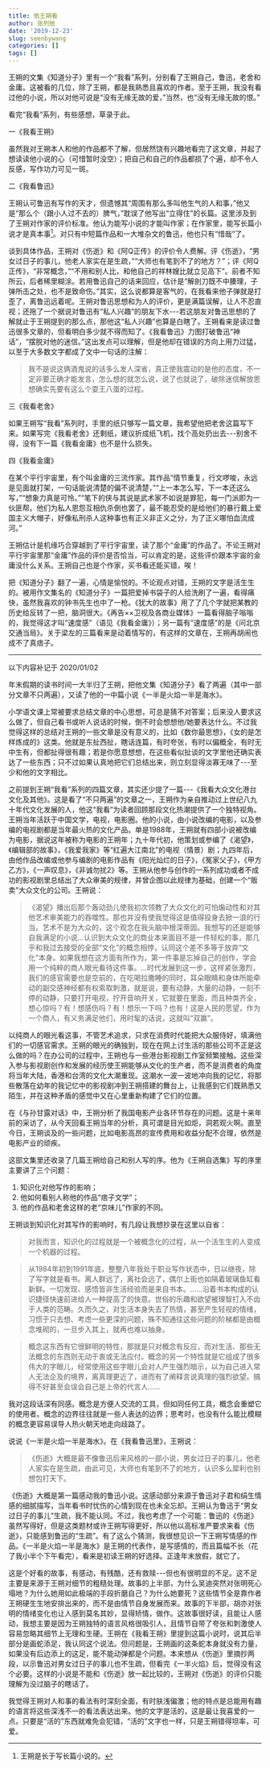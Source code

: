 ```yaml
---
title: 依王朔看
author: 张列弛
date: '2019-12-23'
slug: seenbywang
categories: []
tags: []
---
```

王朔的文集《知道分子》里有一个“我看”系列，分别看了王朔自己，鲁迅，老舍和金庸。这被看的几位，除了王朔，都是我熟悉且喜欢的作者。至于王朔，我没有看过他的小说，所以对他可说是“没有无缘无故的爱，”当然，也“没有无缘无故的恨。”   

看完“我看”系列，有些感想，草录于此。  

一《我看王朔》 

虽然我对王朔本人和他的作品都不了解，但居然饶有兴趣地看完了这文章，并起了想读读他小说的心（可惜暂时没空）；把自己和自己的作品都损了个遍，却不令人反感，写作功力可见一斑。      

二《我看鲁迅》  

王朔认可鲁迅有写作的天才，但遗憾其“周围有那么多叫他生气的人和事，”他又是“那么个（跟小人过不去的）脾气，”耽误了他写出“立得住”的长篇。这里涉及到了王朔对作家的评价标准。他认为能写小说的才能叫作家；在作家里，能写长篇小说才是真本事[^1]。对只有中短篇作品和一大堆杂文的鲁迅，他也只有“惜哉”了。   

谈到具体作品，王朔对《伤逝》和《阿Q正传》的评价令人费解。评《伤逝》，“男女过日子的事儿，他老人家实在是生疏，”“大师也有笔到不了的地方？”；评《阿Q正传》，“非常概念，”“不用和别人比，和他自己的祥林嫂比就立见高下”。前者不知所云，后者稀里糊涂。若用鲁迅自己的话来回应，估计是“解剖刀既不中腠理，子弹所击之处，也不是致命伤。”其实，这么说都算是客气的，在我看来他子弹就是打歪了，离鲁迅远着呢。王朔对鲁迅思想和为人的评价，更是满篇误解，让人不忍直视；还拖了一个据说对鲁迅有“私人兴趣”的朋友下水---若这朋友对鲁迅思想的了解就止于王朔提到的那么点，那他这“私人兴趣”也算是白瞎了。王朔看来是读过鲁迅很多文章的，但看明白多少就不得而知了。《我看鲁迅》力图打破鲁迅“神话”，“摆脱对他的迷信。”这出发点可以理解，但是他却在错误的方向上用力过猛，以至于大多数文字都成了文中一句话的注解：  

> 我不是说这俩酒鬼说的话多么发人深省，真正使我震动的是他的态度，不一定非要正确才能发言，怎么想的就怎么说，说了也就说了，破除迷信解放思想确实先要有这么个耍王八蛋的过程。  

三《我看老舍》  

如果王朔写“我看”系列时，手里的纸只够写一篇文章，我希望他把老舍这篇写下来。如果写完《我看老舍》还剩纸，建议折成纸飞机，找个高处扔出去---别舍不得，没有下一篇《我看金庸》也不是什么损失。   

四《我看金庸》  

在某个平行宇宙里，有个叫金庸的三流作家。其作品“情节重复，行文啰唆，永远是见面就打架，一句话能说清楚的偏不说清楚，”“上一本怎么写，下一本还这么写，”“想象力真是可怜。”“笔下的侠与其说是武术家不如说是罪犯，每一门派即为一伙匪帮。他们为私人恩怨互相仇杀倒也罢了，最不能忍受的是给他们的暴行戴上爱国主义大帽子，好像私刑杀人这种事也有正义非正义之分，为了正义哪怕血流成河。”   

王朔估计是机缘巧合穿越到了平行宇宙里，读了那个“金庸”的作品了。不论王朔对平行宇宙里那“金庸”作品的评价是否恰当，可以肯定的是，这些评价跟本宇宙的金庸没什么关系。王朔自己也是个作家，买书看还能买错，唉！   

把《知道分子》翻了一遍，心情是愉悦的。不论观点对错，王朔的文字是活生生的。被用作文集名的《知道分子》一篇把爱掉书袋子的人给洗刷了一遍，看得痛快，虽然我喜欢的钟书先生也中了一枪。《犹大的故事》用了了几个字就把某教的历史给反转了一把，脑洞很大。《再告××卫视及各商业媒体》一篇看得脑子嗡嗡的，我觉得这才叫“速度感”（语见《我看金庸》）；另一篇有“速度感”的是《问北京交通当局》。关于梁左的三篇看来是动着情写的，有这样的文章在，王朔再胡闹也成不了真痞子。    

----------

以下内容补记于 2020/01/02  

年末假期的读书时间一大半归了王朔，把他文集《知道分子》看了两遍（其中一部分文章不只两遍），又读了他的一中篇小说《一半是火焰一半是海水》。     

小学语文课上常被要求总结文章的中心思想，可总是猜不对答案；后来没人要求这么做了，但自己看书或听人说话的时候，倒不时会想想他/她要表达什么。不过我觉得这样的总结对王朔的一些文章是没有意义的，比如《数你最思想》，《女的是怎样炼成的》这类。他就是东扯西扯，瞎话连篇，有时夸张，有时以偏概全，有时无中生有，但都扯得很有趣；若是你愿意想想，在这些看似扯谈的文字里他还确实表达了一些东西；只不过如果认真地把它们总结出来，则立刻显得淡寡无味了---至少和他的文字相比。   

之前提到王朔“我看”系列的四篇文章，其实还少提了一篇---《我看大众文化港台文化及其他》。这是看了“不只两遍”的文章之一，王朔作为亲自推动过上世纪八九十年代文化发展的人，他这“我看”为读者回顾那段文化热潮提供了一个独特视角。王朔当年活跃于中国文学，电视，电影圈。他的小说，由小说改编的电影，以及参编的电视剧都是当年最火热的文化产品。单是1988年，王朔就有四部小说被改编为电影，据说这年被称为电影的王朔年；九十年代初，他策划或参编了《渴望》，《编辑部的故事》，《我爱我家》等“红遍大江南北”的电视（情景）剧；九四年后，由他作品改编或他参与编剧的电影作品有《阳光灿烂的日子》，《冤家父子》，《甲方乙方》，《一声叹息》，《非诚勿扰2》等。王朔从他参与创作的一系列成功或者不成功的影视剧里总结出了大众审美的规律，并曾企图以此规律为基础，创建一个“贩卖”大众文化的公司。王朔说：  

> 《渴望》播出后那个轰动劲儿使我初次领教了大众文化的可怕煽动性和对其他艺术审美能力的吞噬性。那也并没有使我觉得这是值得投身去掀一浪的行当。艺术不是为大众的，这个观念在我头脑中根深蒂固。我想写的还是能够自我满足的小说...认识到大众文化的商业本来面目不是一件轻松的事，那几乎和我过去接受的全部“文化”的概念相悖，认同这个差不多等于放弃“文化”本身。如果我想在这方面有所作为，第一件事是忘掉自己的创作，学会用一个纯粹的商人眼光看待这件事。...时代发展到这一步，这样紧张激烈，我们的感官需要也是空前的，在吃喝拉撒睡的同时，耳朵眼睛和身体所能牵动的副交感神经都有权索取刺激，就是说，要有动静，大量的动静，一刻不停的动静，只要打开电视，拧开音响开关，它就要在里面，而且种类齐全，想心惊吗？有！想感伤吗？有！想乐一下吗？也有！这是人民的愿望，作为一个商人，有义务满足他们，用时髦的话说，这就叫“双赢”。   

以纯商人的眼光看这事，不管艺术追求，只求在消费时代能把大众服侍好，填满他们的一切感官需求。王朔的眼光的确独到，现在在网上讨生活的那些公司不正是这么做的吗？在办公司的过程中，王朔也与一些港台影视剧工作室频繁接触。这些深入参与影视剧创作和发展的经历使王朔能够从文化的生产者，而不是消费者的角度将当年大陆，香港和台湾的文化大潮重现。这潮水一波一波地冲向我的记忆，将那些散落在幼年的我记忆中的影视剧冲到王朔搭建的舞台上，让我感到它们既熟悉又陌生，并在这种矛盾的感觉中又在心里重新构建了它们的位置。     

在《与孙甘露对话》中，王朔分析了我国电影产业各环节存在的问题。这是十来年前的采访了，从今天回看王朔当年的分析，真可谓是目光如炬，洞若观火啊。直至今日，王朔谈及的一些问题，比如电影高昂的宣传费用和收益分配不合理，依然是电影产业的顽疾。  

这部文集里还收录了几篇王朔给自己和别人写的序。他为《王朔自选集》写的序里主要讲了三个问题： 

1. 知识化对他写作的影响；
2. 他如何看别人称他的作品“痞子文学”；
3. 他的作品和老舍这样的老“京味儿”作家的不同。   

王朔谈到知识化对其写作的影响时，有几段让我想抄录在这里以自省：

> 对我而言，知识化的过程就是一个被概念化的过程，从一个活生生的人变成一个机器的过程。

> 从1984年初到1991年底，整整八年我处于职业写作状态中，日以继夜，除了写字就是看书。离人群远了，离社会远了，偶尔上街也如隔着玻璃鱼缸看新鲜。一切发现、感悟皆非生活经验而是来自书本。......沿着书本构成的认识捷径快速前进给人一种提高了的快意。世俗的乐趣和欲望被理智打入不齿于人类的范畴。久而久之，对生活本身失去了热情，甚至产生轻视的情绪，习惯于只去想、考虑一些更深的问题，殊不知通往这些问题的阶梯都是由概念堆砌的，一旦步入其上，就再也难以抽身。

> 概念这东西有它很鲜明的特性，那就是只对概念有反应，而对生活、那些无法概念的东西则无动于衷或无法应付。概念的另一个特性就是它组成了很多伟大的字眼儿，经常使用这些字眼儿会对人产生强烈暗示，以为自己进入常人无法企及的境界，离真理更近了，进而有了阐释言说真理的强烈欲望。搞得不好甚至会误会自己是上帝的代言人......    

我对这段话深有同感。概念是方便人交流的工具，但如同任何工具，概念会重塑它的使用者。概念的边界往往就是一些人表达的边界；思考时，也没有什么能比模糊的概念更容易误导人热火朝天地走向歧路了。   

说说《一半是火焰一半是海水》。在《我看鲁迅里》，王朔说：

> 《伤逝》大概是最不像鲁迅后来风格的一部小说，男女过日子的事儿，他老人家实在是生疏，由此可见，大师也有笔到不了的地方，认识多么犀利也别想包打天下。  

《伤逝》大概是第一篇感动我的鲁迅小说。这感动部分来源于鲁迅对子君和绢生情感的细腻描写，当年看书时忧伤的心情到现在也未全忘却。王朔认为鲁迅于“男女过日子的事儿”生疏，我不能认同。不过，我也考虑了一个可能：鲁迅的《伤逝》虽然写得好，但是这类题材或许王朔写得更好，所以他以高标准严要求来看《伤逝》，只能感到鲁迅的“生疏”。有了这么个猜测，我很想见识一下王朔写情感的作品。《一半是火焰一半是海水》是王朔的代表作，是写感情的，而且篇幅不长（花了我小半个下午看完），看来是初读王朔的好选择。正逢年末放假，就它了。    

这是个好看的故事，有感动，有残酷，还有救赎---但也有很明显的不足。这不足主要是来源于王朔对细节的粗糙处理。故事的上半部，为什么吴迪突然对张明死心塌地？为什么她用如此极端的手段折磨自己？为什么她要死？这些情节全是靠作者王朔硬生生地安排出来的，而不是由情节自身发展而来。故事的下半部，胡亦对张明的情绪变化也让人感到莫名其妙，显得矫情，做作。这故事很好读，且能让人感动，我想主要是因为王朔独特的语言风格很吸引人，且情节自带了夸张和刺激使人容易忽略其细节上无理和生硬。王朔在《我看王朔》里提到这篇小说时，说其后半部分是画蛇添足，我认同这个说法。但问题是，王朔画的这条蛇本身就没有力量，如果没有后边添上的这足，能不能动弹都是个问题。本来想从《伤逝》里摘抄两段，以示鲁迅对男女过日子的事儿也不生疏，但看完《一半火焰》后，觉得没有这个必要。这样的小说是不能和《伤逝》放一起比较的，王朔对《伤逝》的评价只能理解为没过脑子的瞎话了。    

我觉得王朔对人和事的看法有时深刻全面，有时肤浅偏激；他的特点是总能用有趣的语言将这些深浅不一的看法表达出来。他的文字是活的，这是最让我喜爱的一点。只要是“活的”东西就难免会犯错，“活的”文字也一样，只是王朔错得坦率，可爱。     

[^1]: 王朔是长于写长篇小说的。

